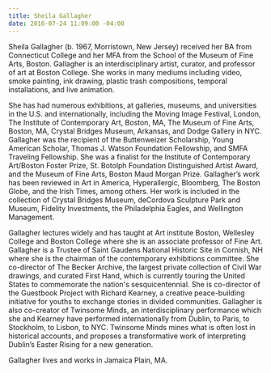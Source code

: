 ```yaml
---
title: Sheila Gallagher
date: 2016-07-24 11:09:00 -04:00
---
```


Sheila Gallagher (b. 1967, Morristown, New Jersey) received her BA from Connecticut College and her MFA from the School of the Museum of Fine Arts, Boston. Gallagher is an interdisciplinary artist, curator, and professor of art at Boston College. She works in many mediums including video, smoke painting, ink drawing, plastic trash compositions, temporal installations, and live animation.  

She has had numerous exhibitions, at galleries, museums, and universities in the U.S. and internationally, including the Moving Image Festival, London, The Institute of Contemporary Art, Boston, MA, The Museum of Fine Arts, Boston, MA, Crystal Bridges Museum, Arkansas, and Dodge Gallery in NYC. Gallagher was the recipient of the Buttenweizer Scholarship, Young American Scholar, Thomas J. Watson Foundation Fellowship, and SMFA Traveling Fellowship. She was a finalist for the Institute of Contemporary Art/Boston Foster Prize, St. Botolph Foundation Distinguished Artist Award, and the Museum of Fine Arts, Boston Maud Morgan Prize. Gallagher’s work has been reviewed in Art in America, Hyperallergic, Bloomberg, The Boston Globe, and the Irish Times, among others. Her work is included in the collection of Crystal Bridges Museum, deCordova Sculpture Park and Museum, Fidelity Investments, the Philadelphia Eagles, and Wellington Management.  
 
Gallagher lectures widely and has taught at Art institute Boston, Wellesley College and Boston College where she is an associate professor of Fine Art. Gallagher is a Trustee of Saint Gaudens National Historic Site in Cornish, NH where she is the chairman of the contemporary exhibitions committee. She co-director of The Becker Archive, the largest private collection of Civil War drawings, and curated First Hand, which is currently touring the United States to commemorate the nation's sesquicentennial. She is co-director of the Guestbook Project with Richard Kearney, a creative peace-building initiative for youths to exchange stories in divided communities. Gallagher is also co-creator of Twinsome Minds, an interdisciplinary performance which she and Kearney have performed internationally from Dublin, to Paris, to Stockholm, to Lisbon, to NYC. Twinsome Minds mines what is often lost in historical accounts, and proposes a transformative work of interpreting Dublin’s Easter Rising for a new generation.  

Gallagher lives and works in Jamaica Plain, MA.

